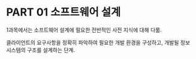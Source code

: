 # PART 01 소프트웨어 설계

1과목에서는 소프트웨어 설계에 필요한 전반적인 사전 지식에 대해 다룸.

클라이언트의 요구사항을 정확히 파악하여 필요한 개발 환경을 구성하고, 개발될 정보 시스템의 구조를 설계하는 단계.